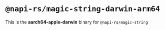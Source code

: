 # `@napi-rs/magic-string-darwin-arm64`

This is the **aarch64-apple-darwin** binary for `@napi-rs/magic-string`
